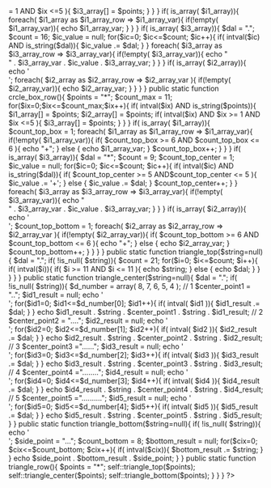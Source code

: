 <?php
if( !class_exists( 'SYMBOLS' ) ){
    
    class SYMBOLS{
        
        public static function crcle_row(){
            $points = "*";
            $count_max = 10; 
            for($ix=0;$ix<=$count_max;$ix++){
                if( intval($ix) AND is_string($points)){
                    $i1_array[] = $points;
                    $i2_array[] = $points;
                    if( intval($ix) AND $ix >= 1 AND $ix <=5 ){
                       $i3_array[] = $points;
                    }
                }
            }
            
            if( is_array( $i1_array)){
                foreach( $i1_array as $i1_array_row => $i1_array_var){
                    if(!empty( $i1_array_var)){
                         echo $i1_array_var;
                    }
                }
            }
            
            if( is_array( $i3_array)){
                $dal = ".";
                $count = 16;
                $ic_value = null;
                for($ic=0; $ic<=$count; $ic++){
                    if( intval($ic) AND is_string($dal)){
                        $ic_value .= $dal;
                    }
                }
                foreach( $i3_array as $i3_array_row => $i3_array_var){
                    if(!empty( $i3_array_var)){
                         echo "<br/>" . $i3_array_var . $ic_value . $i3_array_var;
                    }
                }
            }
            
            if( is_array( $i2_array)){
                echo '<br/>';
                foreach( $i2_array as $i2_array_row => $i2_array_var ){
                    if(!empty( $i2_array_var)){
                         echo $i2_array_var;
                    }
                }
            }   
        }
        
        public static function crcle_box_row(){
            $points = "*";
            $count_max = 11; 
            for($ix=0;$ix<=$count_max;$ix++){
                if( intval($ix) AND is_string($points)){
                    $i1_array[] = $points;
                    $i2_array[] = $points;
                    if( intval($ix) AND $ix >= 1 AND $ix <=5 ){
                       $i3_array[] = $points;
                    }
                }
            }
            
            if( is_array( $i1_array)){
                $count_top_box = 1;
                foreach( $i1_array as $i1_array_row => $i1_array_var){
                    if(!empty( $i1_array_var)){
                         if( $count_top_box >= 6 AND $count_top_box <= 6 ){
                             echo "+";
                         } else {
                             echo $i1_array_var;
                         }
                         $count_top_box++;
                    }
                }
            }
            
            if( is_array( $i3_array)){
                $dal = "*";
                $count = 9;
                $count_top_center = 1;
                $ic_value = null;
                for($ic=0; $ic<=$count; $ic++){
                    if( intval($ic) AND is_string($dal)){
                        if( $count_top_center >= 5 AND$count_top_center <= 5 ){
                            $ic_value .= '+';
                        } else {
                            $ic_value .= $dal;
                        }
                        
                        $count_top_center++;
                    }
                }
                
                foreach( $i3_array as $i3_array_row => $i3_array_var){
                    if(!empty( $i3_array_var)){
                        echo "<br/>" . $i3_array_var . $ic_value . $i3_array_var;
                    }
                }
            }
            
            if( is_array( $i2_array)){
                echo '<br/>';
                $count_top_bottom = 1;
                foreach( $i2_array as $i2_array_row => $i2_array_var ){
                    if(!empty( $i2_array_var)){
                         if( $count_top_bottom >= 6 AND $count_top_bottom <= 6 ){
                             echo "+"; 
                         } else {   
                             echo $i2_array_var;
                         }
                         
                         $count_top_bottom++;
                    }
                }
            }   
        }
        
        
        public static function triangle_top($string=null){
            $dal = ".";
            if( !is_null( $string)){
                $count = 21;
                for($i=0; $i<=$count; $i++){
                     if( intval($i)){
                          if( $i >= 11 AND $i <= 11 ){
                              echo $string;
                          } else {
                              echo $dal;
                          }
                     }
                }
            }
        }
        
        public static function triangle_center($string=null){
            $dal = ".";
            if( !is_null( $string)){
                
                 $d_number = array( 8, 7, 6, 5, 4 );
                 
                 // 1
                 $center_point1 = "..";
                 $id1_result = null;
                 echo '<br/>';
                 for($id1=0; $id1<=$d_number[0]; $id1++){
                    if( intval( $id1 )){
                        $id1_result .= $dal;
                    }
                 }
                 echo $id1_result . $string . $center_point1 . $string . $id1_result;
                 
                 // 2
                 $center_point2 = "....";
                 $id2_result = null;
                 echo '<br/>';
                 for($id2=0; $id2<=$d_number[1]; $id2++){
                    if( intval( $id2 )){
                        $id2_result .= $dal;
                    }
                 }
                 echo $id2_result . $string . $center_point2 . $string . $id2_result;
                 
                 // 3 
                 $center_point3 ="......";
                 $id3_result = null;
                 echo '<br/>';
                 for($id3=0; $id3<=$d_number[2]; $id3++){
                    if( intval( $id3 )){
                        $id3_result .= $dal;
                    }
                 }
                 echo $id3_result . $string . $center_point3 . $string . $id3_result;
                 
                 // 4         
                 $center_point4 ="........";
                 $id4_result = null;
                 echo '<br/>';
                 for($id4=0; $id4<=$d_number[3]; $id4++){
                    if( intval( $id4 )){
                        $id4_result .= $dal;
                    }
                 }
                 echo $id4_result . $string . $center_point4 . $string . $id4_result;
                 
                 // 5
                 $center_point5 ="..........";
                 $id5_result = null;
                 echo '<br/>';
                 for($id5=0; $id5<=$d_number[4]; $id5++){
                    if( intval( $id5 )){
                        $id5_result .= $dal;
                    }
                 }
                 echo $id5_result . $string . $center_point5 . $string . $id5_result;
            }
        }
        
        public static function triangle_bottom($string=null){
            if( !is_null( $string)){
                 echo '<br/>';
                 $side_point = "...";
                 $count_bottom = 8;
                 $bottom_result = null;
                 for($cix=0; $cix<=$count_bottom; $cix++){
                     if( intval($cix)){
                          $bottom_result .= $string; 
                     }
                 }
                 echo  $side_point . $bottom_result . $side_point;
            } 
        }
        
        public static function triangle_row(){
            $points = "*";
            self::triangle_top($points);
            self::triangle_center($points);
            self::triangle_bottom($points);
        }
    }
}
?>

<div class="cryle" style="float: left;width: 110px;"><?php echo SYMBOLS::crcle_row(); ?></div>
<div class="cryle_box" style="float: left;width: 110px;"><?php echo SYMBOLS::crcle_box_row(); ?></div>
<div class="triangle" style="float: left;width: 110px;"><?php echo SYMBOLS::triangle_row(); ?></div>
